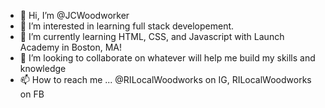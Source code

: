 - 👋 Hi, I’m @JCWoodworker
- 👀 I’m interested in learning full stack developement.
- 🌱 I’m currently learning HTML, CSS, and Javascript with Launch Academy in Boston, MA!
- 💞️ I’m looking to collaborate on whatever will help me build my skills and knowledge 
- 📫 How to reach me ... @RILocalWoodworks on IG, RILocalWoodworks on FB

<!---
JCWoodworker/JCWoodworker is a ✨ special ✨ repository because its `README.md` (this file) appears on your GitHub profile.
You can click the Preview link to take a look at your changes.
--->
